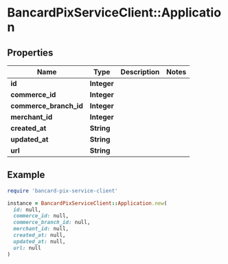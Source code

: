 # BancardPixServiceClient::Application

## Properties

| Name | Type | Description | Notes |
| ---- | ---- | ----------- | ----- |
| **id** | **Integer** |  |  |
| **commerce_id** | **Integer** |  |  |
| **commerce_branch_id** | **Integer** |  |  |
| **merchant_id** | **Integer** |  |  |
| **created_at** | **String** |  |  |
| **updated_at** | **String** |  |  |
| **url** | **String** |  |  |

## Example

```ruby
require 'bancard-pix-service-client'

instance = BancardPixServiceClient::Application.new(
  id: null,
  commerce_id: null,
  commerce_branch_id: null,
  merchant_id: null,
  created_at: null,
  updated_at: null,
  url: null
)
```

